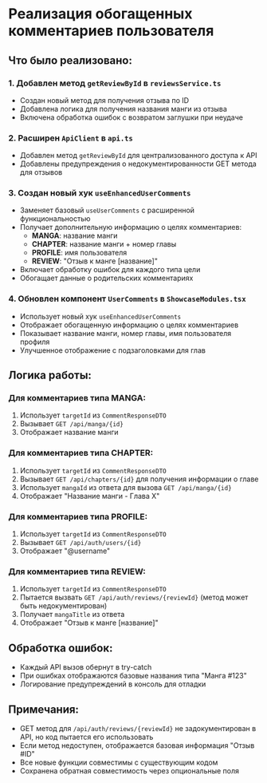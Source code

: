 # Реализация обогащенных комментариев пользователя

## Что было реализовано:

### 1. Добавлен метод `getReviewById` в `reviewsService.ts`
- Создан новый метод для получения отзыва по ID
- Добавлена логика для получения названия манги из отзыва
- Включена обработка ошибок с возвратом заглушки при неудаче

### 2. Расширен `ApiClient` в `api.ts`
- Добавлен метод `getReviewById` для централизованного доступа к API
- Добавлены предупреждения о недокументированности GET метода для отзывов

### 3. Создан новый хук `useEnhancedUserComments`
- Заменяет базовый `useUserComments` с расширенной функциональностью
- Получает дополнительную информацию о целях комментариев:
  - **MANGA**: название манги
  - **CHAPTER**: название манги + номер главы
  - **PROFILE**: имя пользователя
  - **REVIEW**: "Отзыв к манге [название]"
- Включает обработку ошибок для каждого типа цели
- Обогащает данные о родительских комментариях

### 4. Обновлен компонент `UserComments` в `ShowcaseModules.tsx`
- Использует новый хук `useEnhancedUserComments`
- Отображает обогащенную информацию о целях комментариев
- Показывает название манги, номер главы, имя пользователя профиля
- Улучшенное отображение с подзаголовками для глав

## Логика работы:

### Для комментариев типа MANGA:
1. Использует `targetId` из `CommentResponseDTO`
2. Вызывает `GET /api/manga/{id}`
3. Отображает название манги

### Для комментариев типа CHAPTER:
1. Использует `targetId` из `CommentResponseDTO`
2. Вызывает `GET /api/chapters/{id}` для получения информации о главе
3. Использует `mangaId` из ответа для вызова `GET /api/manga/{id}`
4. Отображает "Название манги - Глава X"

### Для комментариев типа PROFILE:
1. Использует `targetId` из `CommentResponseDTO`
2. Вызывает `GET /api/auth/users/{id}`
3. Отображает "@username"

### Для комментариев типа REVIEW:
1. Использует `targetId` из `CommentResponseDTO`
2. Пытается вызвать `GET /api/auth/reviews/{reviewId}` (метод может быть недокументирован)
3. Получает `mangaTitle` из ответа
4. Отображает "Отзыв к манге [название]"

## Обработка ошибок:
- Каждый API вызов обернут в try-catch
- При ошибках отображаются базовые названия типа "Манга #123"
- Логирование предупреждений в консоль для отладки

## Примечания:
- GET метод для `/api/auth/reviews/{reviewId}` не задокументирован в API, но код пытается его использовать
- Если метод недоступен, отображается базовая информация "Отзыв #ID"
- Все новые функции совместимы с существующим кодом
- Сохранена обратная совместимость через опциональные поля
